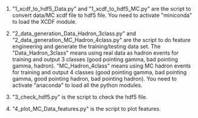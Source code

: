 
1. "1_xcdf_to_hdf5_Data.py" and "1_xcdf_to_hdf5_MC.py" are the script to convert data/MC xcdf file to hdf5 file. You need to activate "miniconda" to load the XCDF module.

2. "2_data_generation_Data_Hadron_3class.py" and "2_data_generation_MC_Hadron_4class.py" are the script to do feature engineering and generate the training/testing data set. The "Data_Hadron_3class" means using real data as hadron events for training and output 3 classes (good pointing gamma, bad pointing gamma, hadron). "MC_Hadron_4class" means using MC hadron events for training and output 4 classes (good pointing gamma, bad pointing gamma, good pointing hadron, bad pointing hadron). You need to activate "anaconda" to load all the python modules.

3. "3_check_hdf5.py" is the script to check the hdf5 file.

4. "4_plot_MC_Data_features.py" is the script to plot features.
